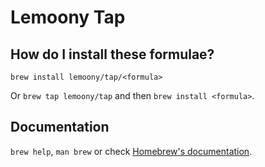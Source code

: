 # Lemoony Tap

## How do I install these formulae?

`brew install lemoony/tap/<formula>`

Or `brew tap lemoony/tap` and then `brew install <formula>`.

## Documentation

`brew help`, `man brew` or check [Homebrew's documentation](https://docs.brew.sh).
